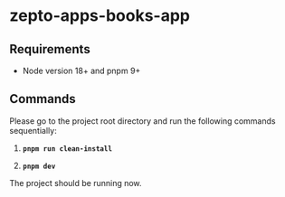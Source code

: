 # zepto-apps-books-app

## Requirements
- Node version 18+ and pnpm 9+

## Commands

Please go to the project root directory and run the following commands sequentially:

1. **`pnpm run clean-install`**

2. **`pnpm dev`**

The project should be running now.